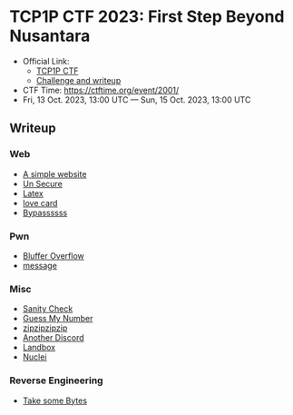# TCP1P CTF 2023: First Step Beyond Nusantara

- Official Link:
  - [TCP1P CTF](https://ctf.tcp1p.com/)
  - [Challenge and writeup](https://github.com/TCP1P/TCP1P-CTF-2023-Challenges)
- CTF Time: <https://ctftime.org/event/2001/>
- Fri, 13 Oct. 2023, 13:00 UTC — Sun, 15 Oct. 2023, 13:00 UTC

## Writeup

### Web

- [A simple website](./Web/A_simple_website/index.md)
- [Un Secure](./Web/Un_Secure/index.md)
- [Latex](./Web/Latex/index.md)
- [love card](./Web/love_card/index.md)
- [Bypassssss](./Web/Bypassssss/index.md)

### Pwn

- [Bluffer Overflow](./Pwn/Bluffer_Overflow/index.md)
- [message](./Pwn/message/index.md)

### Misc

- [Sanity Check](./Misc/Sanity_Check/index.md)
- [Guess My Number](./Misc/Guess_My_Number/index.md)
- [zipzipzipzip](./Misc/zipzipzipzip/index.md)
- [Another Discord](./Misc/Another_Discord/index.md)
- [Landbox](./Misc/Landbox/index.md)
- [Nuclei](./Misc/Nuclei/index.md)

### Reverse Engineering

- [Take some Bytes](./Reverse_Engineering/Take_some_Bytes/index.md)
